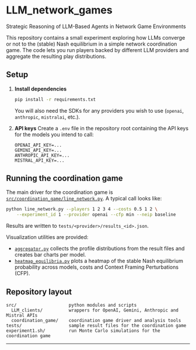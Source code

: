 # LLM_network_games

Strategic Reasoning of LLM-Based Agents in Network Game Environments

This repository contains a small experiment exploring how LLMs converge or not to the (stable) Nash equilibrium in a simple network coordination game.  The code lets you run players backed by different LLM providers and aggregate the resulting play distributions.

## Setup

1. **Install dependencies**
   ```bash
   pip install -r requirements.txt
   ```
   You will also need the SDKs for any providers you wish to use (`openai`, `anthropic`, `mistralai`, etc.).

2. **API keys**
   Create a `.env` file in the repository root containing the API keys for the models you intend to call:
   ```
   OPENAI_API_KEY=...
   GEMINI_API_KEY=...
   ANTHROPIC_API_KEY=...
   MISTRAL_API_KEY=...
   ```

## Running the coordination game

The main driver for the coordination game is [`src/coordination_game/line_network.py`](src/coordination_game/line_network.py).  A typical call looks like:

```bash
python line_network.py --players 1 2 3 4 --costs 0.5 1 2 \
    --experiment_id 1 --provider openai --cfp min --neip baseline
```

Results are written to `tests/<provider>/results_<id>.json`.

Visualization utilities are provided:

- [`aggregator.py`](src/coordination_game/aggregator.py) collects the profile distributions from the result files and creates bar charts per model.
- [`heatmap_equilibria.py`](src/coordination_game/heatmap_equilibria.py) plots a heatmap of the stable Nash equilibrium probability across models, costs and Context Framing Perturbations (CFP).


## Repository layout

```
src/                    python modules and scripts
  LLM_clients/          wrappers for OpenAI, Gemini, Anthropic and Mistral APIs
  coordination_game/    coordination game driver and analysis tools
tests/                  sample result files for the coordination game
experiment1.sh/         run Monte Carlo simulations for the coordination game
```

---